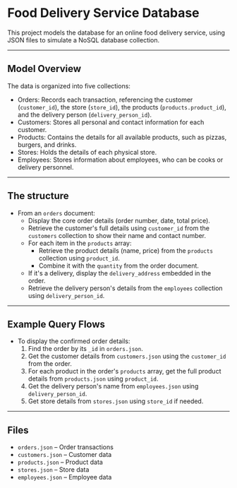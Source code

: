 # Food Delivery Service Database

This project models the database for an online food delivery service, using JSON files to simulate a NoSQL database collection.

---

## Model Overview

The data is organized into five collections:
- Orders: Records each transaction, referencing the customer (`customer_id`), the store (`store_id`), the products (`products.product_id`), and the delivery person (`delivery_person_id`).
- Customers: Stores all personal and contact information for each customer.
- Products: Contains the details for all available products, such as pizzas, burgers, and drinks.
- Stores: Holds the details of each physical store.
- Employees: Stores information about employees, who can be cooks or delivery personnel.

---

## The structure

- From an `orders` document:
  - Display the core order details (order number, date, total price).
  - Retrieve the customer's full details using `customer_id` from the `customers` collection to show their name and contact number.
  - For each item in the `products` array:
    - Retrieve the product details (name, price) from the `products` collection using `product_id`.
    - Combine it with the `quantity` from the order document.
  - If it's a delivery, display the `delivery_address` embedded in the order.
  - Retrieve the delivery person's details from the `employees` collection using `delivery_person_id`.

---

## Example Query Flows

- To display the confirmed order details:
  1. Find the order by its `_id` in `orders.json`.
  2. Get the customer details from `customers.json` using the `customer_id` from the order.
  3. For each product in the order's `products` array, get the full product details from `products.json` using `product_id`.
  4. Get the delivery person's name from `employees.json` using `delivery_person_id`.
  5. Get store details from `stores.json` using `store_id` if needed.

---

## Files

- `orders.json` – Order transactions
- `customers.json` – Customer data
- `products.json` – Product data
- `stores.json` – Store data
- `employees.json` – Employee data